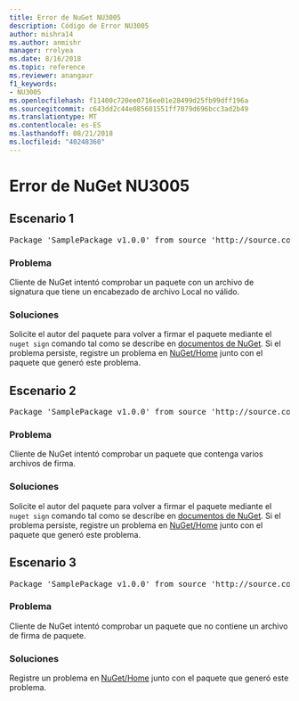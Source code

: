 ```yaml
---
title: Error de NuGet NU3005
description: Código de Error NU3005
author: mishra14
ms.author: anmishr
manager: rrelyea
ms.date: 8/16/2018
ms.topic: reference
ms.reviewer: anangaur
f1_keywords:
- NU3005
ms.openlocfilehash: f11400c720ee0716ee01e28499d25fb99dff196a
ms.sourcegitcommit: c643dd2c44e085601551ff7079d696bcc3ad2b49
ms.translationtype: MT
ms.contentlocale: es-ES
ms.lasthandoff: 08/21/2018
ms.locfileid: "40248360"
---
```

# <a name="nuget-error-nu3005"></a>Error de NuGet NU3005

## <a name="scenario-1"></a>Escenario 1

<pre>Package 'SamplePackage v1.0.0' from source 'http://source.com/index.json': The package contains an invalid package signature file.</pre>

### <a name="issue"></a>Problema

Cliente de NuGet intentó comprobar un paquete con un archivo de signatura que tiene un encabezado de archivo Local no válido.


### <a name="solution"></a>Soluciones

Solicite el autor del paquete para volver a firmar el paquete mediante el `nuget sign` comando tal como se describe en [documentos de NuGet](https://docs.microsoft.com/en-us/nuget/create-packages/sign-a-package). Si el problema persiste, registre un problema en [NuGet/Home](https://github.com/NuGet/Home/issues) junto con el paquete que generó este problema.



## <a name="scenario-2"></a>Escenario 2

<pre>Package 'SamplePackage v1.0.0' from source 'http://source.com/index.json': The package contains multiple package signature files.</pre>

### <a name="issue"></a>Problema

Cliente de NuGet intentó comprobar un paquete que contenga varios archivos de firma.


### <a name="solution"></a>Soluciones

Solicite el autor del paquete para volver a firmar el paquete mediante el `nuget sign` comando tal como se describe en [documentos de NuGet](https://docs.microsoft.com/en-us/nuget/create-packages/sign-a-package). Si el problema persiste, registre un problema en [NuGet/Home](https://github.com/NuGet/Home/issues) junto con el paquete que generó este problema.



## <a name="scenario-3"></a>Escenario 3

<pre>Package 'SamplePackage v1.0.0' from source 'http://source.com/index.json': The package does not contain a valid package signature file.</pre>

### <a name="issue"></a>Problema

Cliente de NuGet intentó comprobar un paquete que no contiene un archivo de firma de paquete.


### <a name="solution"></a>Soluciones

Registre un problema en [NuGet/Home](https://github.com/NuGet/Home/issues) junto con el paquete que generó este problema.


